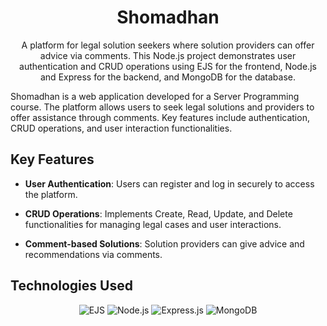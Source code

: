 
<h1 align="center">Shomadhan </h1>

<!-- Project Description -->
<p align="center">A platform for legal solution seekers where solution providers can offer advice via comments. This Node.js project demonstrates user authentication and CRUD operations using EJS for the frontend, Node.js and Express for the backend, and MongoDB for the database.</p>




Shomadhan is a web application developed for a Server Programming course. The platform allows users to seek legal solutions and providers to offer assistance through comments. Key features include authentication, CRUD operations, and user interaction functionalities.
 
## Key Features

- **User Authentication**: Users can register and log in securely to access the platform.
  
- **CRUD Operations**: Implements Create, Read, Update, and Delete functionalities for managing legal cases and user interactions.
  
- **Comment-based Solutions**: Solution providers can give advice and recommendations via comments.


## Technologies Used

<p align="center">
    <img src="https://img.shields.io/badge/EJS-Embedded%20JavaScript-blue" alt="EJS">
    <img src="https://img.shields.io/badge/Node.js-JavaScript%20Runtime-green" alt="Node.js">
    <img src="https://img.shields.io/badge/Express.js-Web%20Framework-lightgrey" alt="Express.js">
    <img src="https://img.shields.io/badge/MongoDB-NoSQL%20Database-brightgreen" alt="MongoDB">
</p>


